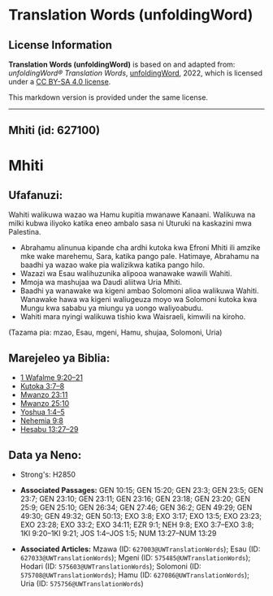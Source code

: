 # Translation Words (unfoldingWord)

## License Information

**Translation Words (unfoldingWord)** is based on and adapted from: _unfoldingWord® Translation Words_, [unfoldingWord](https://unfoldingword.org/utw), 2022, which is licensed under a [CC BY-SA 4.0 license](https://creativecommons.org/licenses/by-sa/4.0/legalcode.en).

This markdown version is provided under the same license.



--------------------------------

## Mhiti (id: 627100)

Mhiti
=====

Ufafanuzi:
----------

Wahiti walikuwa wazao wa Hamu kupitia mwanawe Kanaani. Walikuwa na milki kubwa iliyoko katika eneo ambalo sasa ni Uturuki na kaskazini mwa Palestina.

* Abrahamu alinunua kipande cha ardhi kutoka kwa Efroni Mhiti ili amzike mke wake marehemu, Sara, katika pango pale. Hatimaye, Abrahamu na baadhi ya wazao wake pia walizikwa katika pango hilo.
* Wazazi wa Esau walihuzunika alipooa wanawake wawili Wahiti.
* Mmoja wa mashujaa wa Daudi aliitwa Uria Mhiti.
* Baadhi ya wanawake wa kigeni ambao Solomoni alioa walikuwa Wahiti. Wanawake hawa wa kigeni waliugeuza moyo wa Solomoni kutoka kwa Mungu kwa sababu ya miungu ya uongo waliyoabudu.
* Wahiti mara nyingi walikuwa tishio kwa Waisraeli, kimwili na kiroho.

(Tazama pia: mzao, Esau, mgeni, Hamu, shujaa, Solomoni, Uria)

Marejeleo ya Biblia:
--------------------

* [1 Wafalme 9:20–21](https://ref.ly/1Kgs9:20-1Kgs9:21)
* [Kutoka 3:7–8](https://ref.ly/Exod3:7-Exod3:8)
* [Mwanzo 23:11](https://ref.ly/Gen23:11)
* [Mwanzo 25:10](https://ref.ly/Gen25:10)
* [Yoshua 1:4–5](https://ref.ly/Josh1:4-Josh1:5)
* [Nehemia 9:8](https://ref.ly/Neh9:8)
* [Hesabu 13:27–29](https://ref.ly/Num13:27-Num13:29)

Data ya Neno:
-------------

* Strong's: H2850

* **Associated Passages:** GEN 10:15; GEN 15:20; GEN 23:3; GEN 23:5; GEN 23:7; GEN 23:10; GEN 23:11; GEN 23:16; GEN 23:18; GEN 23:20; GEN 25:9; GEN 25:10; GEN 26:34; GEN 27:46; GEN 36:2; GEN 49:29; GEN 49:30; GEN 49:32; GEN 50:13; EXO 3:8; EXO 3:17; EXO 13:5; EXO 23:23; EXO 23:28; EXO 33:2; EXO 34:11; EZR 9:1; NEH 9:8; EXO 3:7–EXO 3:8; 1KI 9:20–1KI 9:21; JOS 1:4–JOS 1:5; NUM 13:27–NUM 13:29
* **Associated Articles:** Mzawa (ID: `627003@UWTranslationWords`); Esau (ID: `627033@UWTranslationWords`); Mgeni (ID: `575485@UWTranslationWords`); Hodari (ID: `575603@UWTranslationWords`); Solomoni (ID: `575708@UWTranslationWords`); Hamu (ID: `627086@UWTranslationWords`); Uria (ID: `575756@UWTranslationWords`)

